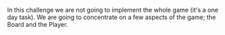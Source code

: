 In this challenge we are not going to implement the whole game (it's a one day task). We are going to concentrate on a few aspects of the game; the Board and the Player.